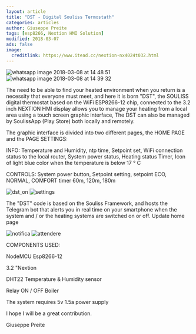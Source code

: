 ```yaml
---
layout: article
title: "DST - Digital Souliss Termostath"
categories: articles
author: Giuseppe Preite
tags: [esp8266, Nextion HMI Solution]
modified: 2018-03-07
ads: false  
image:
  creditlink: https://www.itead.cc/nextion-nx4024t032.html
---
```


![whatsapp image 2018-03-08 at 14 48 51](https://user-images.githubusercontent.com/15862510/37154665-ff14d812-22e0-11e8-8bf4-c459139b8d9c.jpeg)
![whatsapp image 2018-03-08 at 14 39 32](https://user-images.githubusercontent.com/15862510/37154677-07bbe668-22e1-11e8-9745-4553890354e6.jpeg)


The need to be able to find your heated environment when you return is a necessity that everyone must meet, and here it is born
"DST", the SOULISS digital thermostat based on the WiFi ESP8266-12 chip, connected to the 3.2 inch NEXTION HMI display
allows you to manage your heating from a local area using a touch screen graphic interface,
The DST can also be managed by SoulissApp (Play Store) both locally and remotely.

The graphic interface is divided into two different pages, the HOME PAGE and the PAGE SETTINGS:

INFO: Temperature and Humidity, ntp time, Setpoint set, WiFi connection status to the local router, System power status, Heating status
Timer, Icon of light blue color when the temperature is below 17 ° C

CONTROLS: System power button, Setpoint setting, setpoint ECO, NORMAL, COMFORT timer 60m, 120m, 180m
     
![dst_on](https://user-images.githubusercontent.com/15862510/37124094-2dcf81ae-2267-11e8-8a18-969e3a757ac1.png)
![settings](https://user-images.githubusercontent.com/15862510/37124109-3a4c73ec-2267-11e8-8906-9d1858fd9553.png)   
   
The "DST" code is based on the Souliss Framework, and hosts the Telegram bot that alerts you in real time on your smartphone when
the system and / or the heating systems are switched on or off. Update home page

![notifica](https://user-images.githubusercontent.com/15862510/37124117-413d72d2-2267-11e8-91ae-8ce27f20894a.png)
![attendere](https://user-images.githubusercontent.com/15862510/37124112-3e26997a-2267-11e8-9e7b-e48412001e94.png)

COMPONENTS USED:

NodeMCU Esp8266-12

3.2 "Nextion

DHT22 Temperature & Humidity sensor

Relay ON / OFF Boiler

The system requires 5v 1.5a power supply

I hope I will be a great contribution.

Giuseppe Preite
